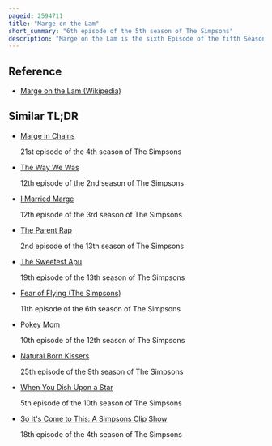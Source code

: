 ```yaml
---
pageid: 2594711
title: "Marge on the Lam"
short_summary: "6th episode of the 5th season of The Simpsons"
description: "Marge on the Lam is the sixth Episode of the fifth Season of the Simpsons american Animation Television Series. It originally aired on the Fox Network in the united States on 4 november 1993. After Marge invites her Neighbor Ruth Powers to attend the Ballet they become Friends. Homer grows jealous of their Friendship and pursues them resulting in a Police Chase Lead by chief Wiggum that ends in near Catastrophe."
---
```


## Reference

- [Marge on the Lam (Wikipedia)](https://en.wikipedia.org/?curid=2594711)

## Similar TL;DR

- [Marge in Chains](/tldr/en/marge-in-chains)

  21st episode of the 4th season of The Simpsons

- [The Way We Was](/tldr/en/the-way-we-was)

  12th episode of the 2nd season of The Simpsons

- [I Married Marge](/tldr/en/i-married-marge)

  12th episode of the 3rd season of The Simpsons

- [The Parent Rap](/tldr/en/the-parent-rap)

  2nd episode of the 13th season of The Simpsons

- [The Sweetest Apu](/tldr/en/the-sweetest-apu)

  19th episode of the 13th season of The Simpsons

- [Fear of Flying (The Simpsons)](/tldr/en/fear-of-flying-the-simpsons)

  11th episode of the 6th season of The Simpsons

- [Pokey Mom](/tldr/en/pokey-mom)

  10th episode of the 12th season of The Simpsons

- [Natural Born Kissers](/tldr/en/natural-born-kissers)

  25th episode of the 9th season of The Simpsons

- [When You Dish Upon a Star](/tldr/en/when-you-dish-upon-a-star)

  5th episode of the 10th season of The Simpsons

- [So It's Come to This: A Simpsons Clip Show](/tldr/en/so-its-come-to-this-a-simpsons-clip-show)

  18th episode of the 4th season of The Simpsons

